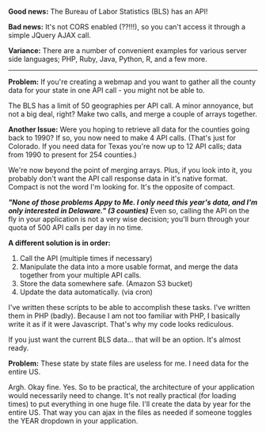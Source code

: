 <b>Good news:</b>  The Bureau of Labor Statistics (BLS) has an API!

<b>Bad news:</b>  It's not CORS enabled (??!!!), so you can't access it through a simple JQuery AJAX call.  

<b>Variance:</b>  There are a number of convenient examples for various server side languages; PHP, Ruby, Java, Python, R, and a few more.

----

<b>Problem:</b>  If you're creating a webmap and you want to gather all the county data for your state in one API call - you might not be able to.  

The BLS has a limit of 50 geographies per API call.  A minor annoyance, but not a big deal, right?  Make two calls, and merge a couple of arrays together.

<b>Another Issue:</b> Were you hoping to retrieve all data for the counties going back to 1990?  If so, you now need to make 4 API calls.  (That's just for Colorado.  If you need data for Texas you're now up to 12 API calls; data from 1990 to present for 254 counties.)

We're now beyond the point of merging arrays.  Plus, if you look into it, you probably don't want the API call response data in it's native format.  Compact is not the word I'm looking for.  It's the opposite of compact.

<b><i>"None of those problems Appy to Me.  I only need this year's data, and I'm only interested in Delaware." (3 counties)</i></b>
Even so, calling the API on the fly in your application is not a very wise decision; you'll burn through your quota of 500 API calls per day in no time.

<b>A different solution is in order:</b>

1.  Call the API (multiple times if necessary)
2.  Manipulate the data into a more usable format, and merge the data together from your multiple API calls.
3.  Store the data somewhere safe. (Amazon S3 bucket)
4.  Update the data automatically. (via cron)

I've written these scripts to be able to accomplish these tasks.  I've written them in PHP (badly).  Because I am not too familiar with PHP, I basically write it as if it were Javascript.  That's why my code looks rediculous.

If you just want the current BLS data... that will be an option.  It's almost ready.

<b>Problem:</b>  These state by state files are useless for me.  I need data for the entire US.

Argh.  Okay fine.  Yes.  So to be practical, the architecture of your application would necessarily need to change.  It's not really practical (for loading times) to put everything in one huge file.  I'll create the data by year for the entire US.  That way you can ajax in the files as needed if someone toggles the YEAR dropdown in your application.
